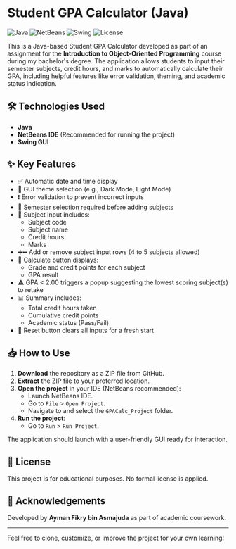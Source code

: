 # Student GPA Calculator (Java)

![Java](https://img.shields.io/badge/Java-Programming-red?logo=java)
![NetBeans](https://img.shields.io/badge/NetBeans-IDE-blue?logo=apachenetbeanside)
![Swing](https://img.shields.io/badge/Java-Swing-orange)
![License](https://img.shields.io/badge/License-Academic-lightgrey)

This is a Java-based Student GPA Calculator developed as part of an assignment for the **Introduction to Object-Oriented Programming** course during my bachelor's degree. 
The application allows students to input their semester subjects, credit hours, and marks to automatically calculate their GPA, including helpful features like error validation, theming, and 
academic status indication.

## 🛠 Technologies Used

- **Java**
- **NetBeans IDE** (Recommended for running the project)
- **Swing GUI**

## ✨ Key Features

- ✅ Automatic date and time display
- 🌙 GUI theme selection (e.g., Dark Mode, Light Mode)
- ❗ Error validation to prevent incorrect inputs
- 📘 Semester selection required before adding subjects
- 🧾 Subject input includes:
  - Subject code
  - Subject name
  - Credit hours
  - Marks
- ➕➖ Add or remove subject input rows (4 to 5 subjects allowed)
- 🧮 Calculate button displays:
  - Grade and credit points for each subject
  - GPA result
- ⚠️ GPA < 2.00 triggers a popup suggesting the lowest scoring subject(s) to retake
- 📊 Summary includes:
  - Total credit hours taken
  - Cumulative credit points
  - Academic status (Pass/Fail)
- 🔄 Reset button clears all inputs for a fresh start

## 📥 How to Use

1. **Download** the repository as a ZIP file from GitHub.
2. **Extract** the ZIP file to your preferred location.
3. **Open the project** in your IDE (NetBeans recommended):
   - Launch NetBeans IDE.
   - Go to `File` > `Open Project`.
   - Navigate to and select the `GPACalc_Project` folder.
4. **Run the project**:
   - Go to `Run` > `Run Project`.

The application should launch with a user-friendly GUI ready for interaction.

## 📄 License

This project is for educational purposes. No formal license is applied.

## 🙌 Acknowledgements

Developed by **Ayman Fikry bin Asmajuda** as part of academic coursework.

---

Feel free to clone, customize, or improve the project for your own learning!
